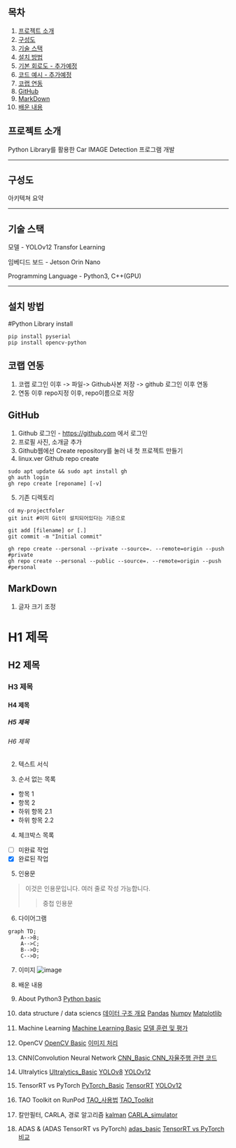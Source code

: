 ## 목차
1. [프로젝트 소개](#프로젝트-소개)
2. [구성도](#구성도)
3. [기술 스택](#기술-스택)
4. [설치 방법](#설치-방법)
5. [기본 회로도 - 추가예정](#기본-회로도)
6. [코드 예시 - 추가예정](#코드-예시)
7. [코랩 연동](#코렙-연동)
8. [GitHub](#Github) 
9. [MarkDown](#MarkDown)
10. [배운 내용](#배운-내용)


## 프로젝트 소개

Python Library를 활용한 Car IMAGE Detection 프로그램 개발

---

## 구성도

아키텍쳐 요약

---


## 기술 스택

모델 - YOLOv12 Transfor Learning

임베디드 보드 - Jetson Orin Nano

Programming Language - Python3, C++(GPU)

---

## 설치 방법

#Python Library install
```
pip install pyserial
pip install opencv-python
```

## 코랩 연동

1. 코랩 로그인 이후 -> 파일-> Github사본 저장 -> github 로그인 이후 연동
2. 연동 이후 repo지정 이후, repo이름으로 저장 


## GitHub

1. Github 로그인 - https://github.com 에서 로그인
2. 프로필 사진, 소개글 추가
3. Github웹에선 Create repository를 눌러 내 첫 프로젝트 만들기
4. linux.ver Github repo create
```
sudo apt update && sudo apt install gh
gh auth login
gh repo create [reponame] [-v]

```
5. 기존 디렉토리
```
cd my-projectfoler
git init #이미 Git이 설치되어있다는 기준으로

git add [filename] or [.]
git commit -m "Initial commit"

gh repo create --personal --private --source=. --remote=origin --push #private
gh repo create --personal --public --source=. --remote=origin --push #personal
```

## MarkDown

1. 글자 크기 조정

# H1 제목
## H2 제목
### H3 제목
#### H4 제목
##### H5 제목
###### H6 제목

2. 텍스트 서식

3. 순서 없는 목록

- 항목 1
- 항목 2
 - 하위 항목 2.1
 - 하위 항목 2.2

4. 체크박스 목록

- [ ] 미완료 작업
- [x] 완료된 작업

5. 인용문

> 이것은 인용문입니다.
> 여러 줄로 작성 가능합니다.
>> 중첩 인용문

6. 다이어그램

```mermaid
graph TD;
    A-->B;
    A-->C;
    B-->D;
    C-->D;
```
7. 이미지
![image](https://github.com/user-attachments/assets/dd444ae9-c57a-4d13-b63a-a4e6c7515df8)


10. 배운 내용

1. About Python3
[Python basic](https://github.com/jetsonmom/git_test_markdown_sample/blob/main/docs/python3.md)
2. data structure / data sciencs
[데이터 구조 개요](https://github.com/jetsonmom/git_test_markdown_sample/blob/main/data_structures.md)
[Pandas](https://github.com/jetsonmom/git_test_markdown_sample/blob/main/pandas.md)
[Numpy](https://github.com/jetsonmom/git_test_markdown_sample/blob/main/numpy.md)
[Matplotlib](https://github.com/jetsonmom/git_test_markdown_sample/blob/main/Matplotlib.md)
3. Machine Learning
[Machine Learning Basic](https://github.com/jetsonmom/git_test_markdown_sample/blob/main/ml_basic.md)
[모델 훈련 및 평가](https://github.com/jetsonmom/git_test_markdown_sample/blob/main/ml_test.md)
4. OpenCV
[OpenCV Basic](https://github.com/jetsonmom/git_test_markdown_sample/blob/main/OpenCV_basic.md)
[이미지 처리](https://github.com/jetsonmom/git_test_markdown_sample/blob/main/image_test.md)
5. CNN(Convolution Neural Network
[CNN_Basic](https://github.com/jetsonmom/git_test_markdown_sample/blob/main/CNN_basic.md)[
CNN_자율주행 관련 코드](https://github.com/jetsonmom/git_test_markdown_sample/blob/main/cnn_test.md)
6. Ultralytics
[Ultralytics_Basic](https://github.com/jetsonmom/git_test_markdown_sample/blob/main/Ultralytics_basic.md)
[YOLOv8](https://github.com/jetsonmom/git_test_markdown_sample/blob/main/YOLOv8_test.md)
[YOLOv12](https://github.com/jetsonmom/git_test_markdown_sample/blob/main/YOLOv12_test.md)
7. TensorRT vs PyTorch
[PyTorch_Basic](https://github.com/jetsonmom/git_test_markdown_sample/blob/main/PyTorch_basic.md)
[TensorRT](https://github.com/jetsonmom/git_test_markdown_sample/blob/main/TensorRT_test.md)
[YOLOv12](https://github.com/jetsonmom/git_test_markdown_sample/blob/main/YOLOv12_test.md)
8. TAO Toolkit on RunPod
[TAO_사용법](https://github.com/jetsonmom/git_test_markdown_sample/blob/main/.TAO_install.md)
[TAO_Toolkit](https://github.com/jetsonmom/git_test_markdown_sample/blob/main/.TAO_Toolkit.md)
9. 칼만필터, CARLA, 경로 알고리즘
[kalman](https://github.com/jetsonmom/git_test_markdown_sample/blob/main/.kalman.md)
[CARLA_simulator](https://github.com/jetsonmom/git_test_markdown_sample/blob/main/.CARLA.md)
10. ADAS & (ADAS TensorRT vs PyTorch)
[adas_basic](https://github.com/jetsonmom/git_test_markdown_sample/blob/main/.adas_basic.md)
[TensorRT vs PyTorch 비교](https://github.com/jetsonmom/git_test_markdown_sample/blob/main/.vs.md)
